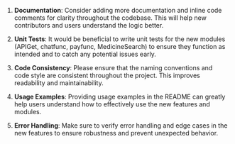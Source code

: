 1. **Documentation**: Consider adding more documentation and inline code comments for clarity throughout the codebase. This will help new contributors and users understand the logic better.

2. **Unit Tests**: It would be beneficial to write unit tests for the new modules (APIGet, chatfunc, payfunc, MedicineSearch) to ensure they function as intended and to catch any potential issues early.

3. **Code Consistency**: Please ensure that the naming conventions and code style are consistent throughout the project. This improves readability and maintainability.

4. **Usage Examples**: Providing usage examples in the README can greatly help users understand how to effectively use the new features and modules.

5. **Error Handling**: Make sure to verify error handling and edge cases in the new features to ensure robustness and prevent unexpected behavior.